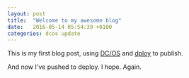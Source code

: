 ```yaml
---
layout: post
title:  "Welcome to my awesome blog"
date:   2016-05-14 05:54:39 +0100
categories: dcos update
---
```

This is my first blog post, using [DC/OS](https://dcos.io) and [dploy](http://dploy.sh) to publish.

And now I've pushed to deploy. I hope. Again.
